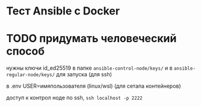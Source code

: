 # Тест Ansible с Docker

# TODO придумать человеческий способ
нужны ключи id_ed25519 в папке `ansible-control-node/keys/` и в `ansible-regular-node/keys/` для запуска (для ssh)

в .env USER=имяпользователя (linux/wsl) (для сетапа контейнеров)

доступ к контрол ноде по ssh, `ssh localhost -p 2222`